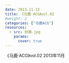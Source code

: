 ```yaml
---
date: 2013-11-12
title: 《马鹿·ACG》vol.02
#weight: 2
categories: ["马鹿ACG"]
resources:
  - src: 封面.jpg
    params:
      cover: true
---
```


《马鹿·ACG》vol.02 2013年11月
